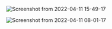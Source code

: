 ![Screenshot from 2022-04-11 15-49-17](https://user-images.githubusercontent.com/25004712/162829877-76e6be0f-f71e-47c7-80a2-e3f2c2abef9f.png)

![Screenshot from 2022-04-11 08-01-17](https://user-images.githubusercontent.com/25004712/162830164-c8d31d67-e1a4-46e6-9f1e-fd9a93df31b6.png)
